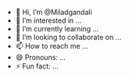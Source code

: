 - 👋 Hi, I’m @Miladgandali
- 👀 I’m interested in ...
- 🌱 I’m currently learning ...
- 💞️ I’m looking to collaborate on ...
- 📫 How to reach me ...
- 😄 Pronouns: ...
- ⚡ Fun fact: ...

<!---
Miladgandali/Miladgandali is a ✨ special ✨ repository because its `README.md` (this file) appears on your GitHub profile.
You can click the Preview link to take a look at your changes.
--->
